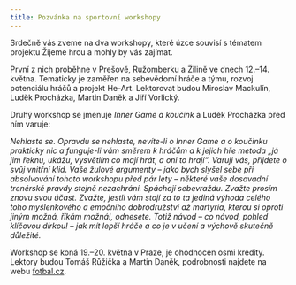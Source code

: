 ```yaml
---
title: Pozvánka na sportovní workshopy
---
```


Srdečně vás zveme na dva workshopy, které úzce souvisí s tématem projektu Žijeme hrou a mohly by vás zajímat.

První z nich proběhne v Prešově, Ružomberku a Žilině ve dnech 12.–14. května. Tematicky je zaměřen na sebevědomí hráče a týmu, rozvoj potenciálu hráčů a projekt He-Art. Lektorovat budou Miroslav Mackulín, Luděk Procházka, Martin Daněk a Jiří Vorlický.

Druhý workshop se jmenuje *Inner Game a koučink* a Luděk Procházka před ním varuje:

*Nehlaste se. Opravdu se nehlaste, nevíte-li o Inner Game a o koučinku prakticky nic a funguje-li vám směrem k hráčům a k jejich hře metoda „já jim řeknu, ukážu, vysvětlím co mají hrát, a oni to hrají“. Varuji vás, přijdete o svůj vnitřní klid. Vaše žulové argumenty – jako bych slyšel sebe při absolvování tohoto workshopu před pár lety – některé vaše dosavadní trenérské pravdy stejně nezachrání. Spáchají sebevraždu. Zvažte prosím znovu svou účast. Zvažte, jestli vám stojí za to ta jediná výhoda celého toho myšlenkového a emočního dobrodružství až martyria, kterou si oproti jiným  možná, říkám možná!, odnesete. Totiž návod – co návod, pohled klíčovou dírkou! – jak mít lepší hráče a co je v učení a výchově skutečně důležité.*

Workshop se koná 19.–20. května v Praze, je ohodnocen osmi kredity. Lektory budou Tomáš Růžička a Martin Daněk, podrobnosti najdete na webu [fotbal.cz](http://nv.fotbal.cz/scripts/detail.php?id=150877&tmplid=1369).